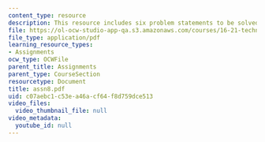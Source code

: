 ```yaml
---
content_type: resource
description: This resource includes six problem statements to be solved by the students.
file: https://ol-ocw-studio-app-qa.s3.amazonaws.com/courses/16-21-techniques-for-structural-analysis-and-design-spring-2005/c07aebc1c53ea46acf64f8d759dce513_assn8.pdf
file_type: application/pdf
learning_resource_types:
- Assignments
ocw_type: OCWFile
parent_title: Assignments
parent_type: CourseSection
resourcetype: Document
title: assn8.pdf
uid: c07aebc1-c53e-a46a-cf64-f8d759dce513
video_files:
  video_thumbnail_file: null
video_metadata:
  youtube_id: null
---
```

